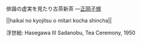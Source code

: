 俳諧の虚実を見たり古茶新茶
—[正岡子規](https://ja.wikipedia.org/wiki/正岡子規)

||haikai no kyojitsu o mitari kocha shincha||

浮世絵: Hasegawa III Sadanobu, Tea Ceremony, 1950